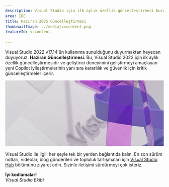 ```yaml
---
description: Visual Studio için ilk aylık özellik güncelleştirmesi burada!
area: IDE
title: Haziran 2025 Güncelleştirmesi
thumbnailImage: ../media/vscontent.png
featureId: vscontent

---
```



Visual Studio 2022 v17.14'ün kullanıma sunulduğunu duyurmaktan heyecan duyuyoruz. **Haziran Güncelleştirmesi**. Bu, Visual Studio 2022 için ilk aylık özellik güncelleştirmesidir ve geliştirici deneyimini geliştirmeyi amaçlayan yeni Copilot iyileştirmelerinin yanı sıra kararlılık ve güvenlik için kritik güncelleştirmeler içerir.

![Hero](../media/hero.png)

Visual Studio ile ilgili her şeyle tek bir yerden bağlantıda kalın. En son sürüm notları, videolar, blog gönderileri ve topluluk tartışmaları için [Visual Studio Hub](https://aka.ms/vshub) bölümünü ziyaret edin. Sizinle iletişimi sürdürmeyi çok isteriz.

**İyi kodlamalar!**  
*Visual Studio Ekibi*

